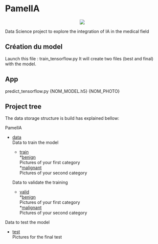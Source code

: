 # PamelIA

<p align="center">
  <img src="https://clinicabau.com/img/genetica-hormonas-cabecera.jpg"/>
</p>

Data Science project to explore the integration of IA in the medical field

## Création du model
Launch this file : train_tensorflow.py
It will create two files (best and final) with the model.

## App
predict_tensorflow.py {NOM_MODEL.h5} {NOM_PHOTO}

## Project tree

The data storage structure is build has explained bellow:

PamelIA
 * [data](IASC/data)<br/>
   Data to train the model
   * [train](IASC/data/train)<br/>
     *[benign](IASC/data/train/benign)<br/>
     Pictures of your first category<br/>
     *[malignant](IASC/data/train/malignant)<br/>
     Pictures of your second category<br/>
     
   Data to validate the training
   * [valid](IASC/data/valid)<br/>
     *[benign](IASC/data/train/benign)<br/>
     Pictures of your first category<br/>
     *[malignant](IASC/data/train/malignant)<br/>
     Pictures of your second category<br/>
     
 Data to test the model
 * [test](IASC/test)<br/>
 Pictures for the final test


